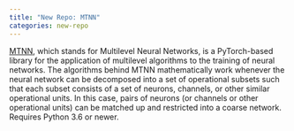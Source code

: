```yaml
---
title: "New Repo: MTNN"
categories: new-repo
---
```


[MTNN](https://github.com/LLNL/MTNN), which stands for Multilevel Neural Networks, is a PyTorch-based library for the application of multilevel algorithms to the training of neural networks. The algorithms behind MTNN mathematically work whenever the neural network can be decomposed into a set of operational subsets such that each subset consists of a set of neurons, channels, or other similar operational units. In this case, pairs of neurons (or channels or other operational units) can be matched up and restricted into a coarse network. Requires Python 3.6 or newer.
